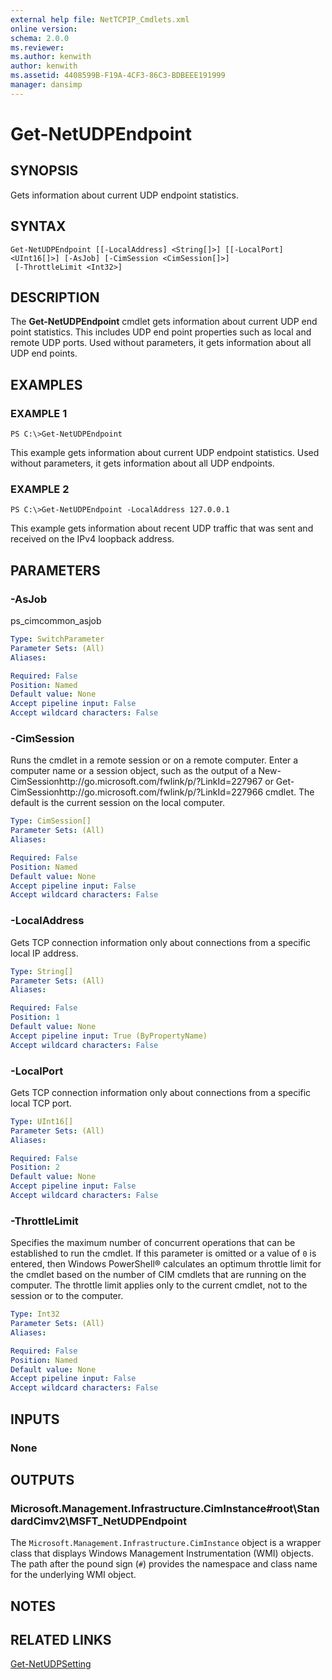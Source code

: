 ```yaml
---
external help file: NetTCPIP_Cmdlets.xml
online version: 
schema: 2.0.0
ms.reviewer:
ms.author: kenwith
author: kenwith
ms.assetid: 4408599B-F19A-4CF3-86C3-BDBEEE191999
manager: dansimp
---
```


# Get-NetUDPEndpoint

## SYNOPSIS
Gets information about current UDP endpoint statistics.

## SYNTAX

```
Get-NetUDPEndpoint [[-LocalAddress] <String[]>] [[-LocalPort] <UInt16[]>] [-AsJob] [-CimSession <CimSession[]>]
 [-ThrottleLimit <Int32>]
```

## DESCRIPTION
The **Get-NetUDPEndpoint** cmdlet gets information about current UDP end point statistics.
This includes UDP end point properties such as local and remote UDP ports.
Used without parameters, it gets information about all UDP end points.

## EXAMPLES

### EXAMPLE 1
```
PS C:\>Get-NetUDPEndpoint
```

This example gets information about current UDP endpoint statistics.
Used without parameters, it gets information about all UDP endpoints.

### EXAMPLE 2
```
PS C:\>Get-NetUDPEndpoint -LocalAddress 127.0.0.1
```

This example gets information about recent UDP traffic that was sent and received on the IPv4 loopback address.

## PARAMETERS

### -AsJob
ps_cimcommon_asjob

```yaml
Type: SwitchParameter
Parameter Sets: (All)
Aliases: 

Required: False
Position: Named
Default value: None
Accept pipeline input: False
Accept wildcard characters: False
```

### -CimSession
Runs the cmdlet in a remote session or on a remote computer.
Enter a computer name or a session object, such as the output of a New-CimSessionhttp://go.microsoft.com/fwlink/p/?LinkId=227967 or Get-CimSessionhttp://go.microsoft.com/fwlink/p/?LinkId=227966 cmdlet.
The default is the current session on the local computer.

```yaml
Type: CimSession[]
Parameter Sets: (All)
Aliases: 

Required: False
Position: Named
Default value: None
Accept pipeline input: False
Accept wildcard characters: False
```

### -LocalAddress
Gets TCP connection information only about connections from a specific local IP address.

```yaml
Type: String[]
Parameter Sets: (All)
Aliases: 

Required: False
Position: 1
Default value: None
Accept pipeline input: True (ByPropertyName)
Accept wildcard characters: False
```

### -LocalPort
Gets TCP connection information only about connections from a specific local TCP port.

```yaml
Type: UInt16[]
Parameter Sets: (All)
Aliases: 

Required: False
Position: 2
Default value: None
Accept pipeline input: False
Accept wildcard characters: False
```

### -ThrottleLimit
Specifies the maximum number of concurrent operations that can be established to run the cmdlet.
If this parameter is omitted or a value of `0` is entered, then Windows PowerShell® calculates an optimum throttle limit for the cmdlet based on the number of CIM cmdlets that are running on the computer.
The throttle limit applies only to the current cmdlet, not to the session or to the computer.

```yaml
Type: Int32
Parameter Sets: (All)
Aliases: 

Required: False
Position: Named
Default value: None
Accept pipeline input: False
Accept wildcard characters: False
```

## INPUTS

### None

## OUTPUTS

### Microsoft.Management.Infrastructure.CimInstance#root\StandardCimv2\MSFT_NetUDPEndpoint
The `Microsoft.Management.Infrastructure.CimInstance` object is a wrapper class that displays Windows Management Instrumentation (WMI) objects.
The path after the pound sign (`#`) provides the namespace and class name for the underlying WMI object.

## NOTES

## RELATED LINKS

[Get-NetUDPSetting](./Get-NetUDPSetting.md)

